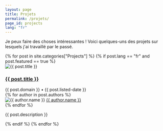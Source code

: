 ```yaml
---
layout: page
title: Projets
permalink: /projets/
page_id: projects
lang: "fr"
---
```


Je peux faire des choses intéressantes ! Voici quelques-uns des projets sur lesquels j'ai travaillé par le passé.

<!-- TODO: Add a filter bar for filtering by subject -->
<div class="project-list">
    {% for post in site.categories["Projects"] %}
        {% if post.lang == "fr" and post.featured == true %}
    <div class="project">
        <img class="project-img" src="{{ post.image }}" alt="{{ post.title }}">
        <div class="project-contents">
            <a href="{{ post.url }}"><h3 class="project-title">{{ post.title }}</h3></a>
            <span class="project-meta">{{ post.domain }} &bull; {{ post.listed-date }}</span>
            <div class="project-authors">
                {% for author in post.authors %}
                <div class="project-author">
                    <img class="project-author-img" src="{{ author.image }}" alt="{{ author.name }}">
                    <a href="{{ author.github }}">{{ author.name }}</a>
                </div>
                {% endfor %}
            </div>
            <p class="project-description">{{ post.description }}</p>
        </div>
    </div>
{% endif %}
    {% endfor %}
</div>